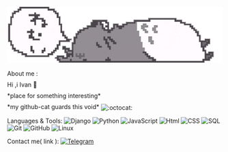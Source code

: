 <!-- ### Hi there 👋 -->
![header](https://github.com/TribQq/TribQq/blob/main/assets/headerV2fixed.webp)


  <style>
   .text_in_tag {
    margin-top: -5px; /* Отрицательный отступ между заголовком и текстом */
   }
  </style>

<p >About me :</p>
<p class='text_in_tag'>Hi ,i Ivan 👋</p>
<p class='text_in_tag'> *place for something interesting*</p>
<p class='text_in_tag'> *my github-cat  guards this void* <img class="emoji" title=":octocat:" alt=":octocat:" src="https://github.githubassets.com/images/icons/emoji/octocat.png" height="20" width="20" align="absmiddle"></p>



Languages & Tools: 
![Django](https://img.shields.io/badge/Django-white?style=flat&logo=Django&logoColor=007D21&)
![Python](https://img.shields.io/badge/Python-white?style=flat&logo=Python&logoColor=4C5CD8)
![JavaScript](https://img.shields.io/badge/JavaScript-white?style=flat&logo=JavaScript&logoColor=FFAB00)
![Html](https://img.shields.io/badge/HTML-white?style=flat&logo=HTML5&logoColor=FF5600)
![CSS](https://img.shields.io/badge/CSS-white?style=flat&logo=CSS3&logoColor=FF5600)
![SQL](https://img.shields.io/badge/SQL-white?style=flat&logo=SQLite&logoColor=4C5CD8)
![Git](https://img.shields.io/badge/GIT-white?style=flat&logo=GIT&logoColor=A63800)
![GitHub](https://img.shields.io/badge/GITHUB-white?style=flat&logo=GITHUB&logoColor=black)
![Linux](https://img.shields.io/badge/Linux-white?style=flat&logo=Linux&logoColor=black)

Contact me( link ):
<a href='https://t.me/Qq_user'>![Telegram](https://img.shields.io/badge/Tg-white?style=plastic&logo=Telegram&logoColor=)</a>



<!--
**TribQq/TribQq** is a ✨ _special_ ✨ repository because its `README.md` (this file) appears on your GitHub profile.

Here are some ideas to get you started:

- 🔭 I’m currently working on ...
- 🌱 I’m currently learning ...
- 👯 I’m looking to collaborate on ...
- 🤔 I’m looking for help with ...
- 💬 Ask me about ...
- 📫 How to reach me: ...
- 😄 Pronouns: ...
- ⚡ Fun fact: ...
-->
